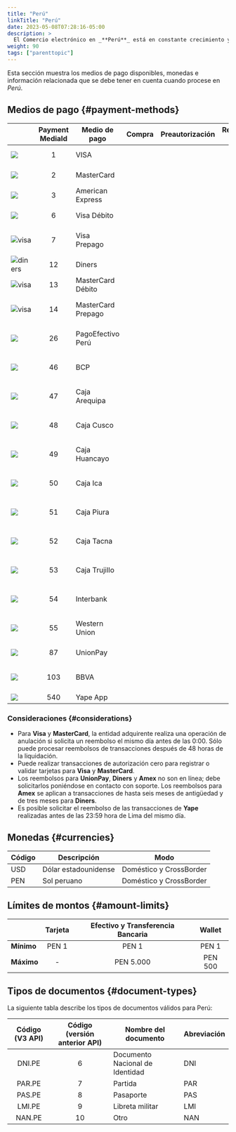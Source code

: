 ```yaml
---
title: "Perú"
linkTitle: "Perú"
date: 2023-05-08T07:28:16-05:00
description: >
  El Comercio electrónico en _**Perú**_ está en constante crecimiento y recientemente ha experimentado un boom. Según datos de la Cámara de Comercio de Lima, el comercio electrónico en Perú ha crecido un 95% en los últimos cinco años y se espera que siga aumentando en los próximos años. Además, el sector del comercio electrónico en Perú se ha visto impulsado por el aumento de la penetración de Internet y la creciente confianza de los consumidores en la seguridad de las transacciones en línea.
weight: 90
tags: ["parenttopic"]
---
```


Esta sección muestra los medios de pago disponibles, monedas e información relacionada que se debe tener en cuenta cuando procese en _Perú_.

## Medios de pago {#payment-methods}

| | Payment MediaId | Medio de pago | Compra | Preautorización | Reembolso total | Reembolso parcial | Tipo | Flujo |
|-----|:---:|---|:---:|:---:|:---:|:---:|-----|-----|
| <img src="https://s3.amazonaws.com/gateway.prod.bamboopayment.com/payment-method-logos/Visa_CreditCard.png" style="min-width: 40px;" /> | 1 | VISA | <img src="/assets/check_mark_64.png" width="15px"/> | <img src="/assets/check_mark_64.png" width="15px"/> | <img src="/assets/check_mark_64.png" width="15px"/> | <img src="/assets/check_mark_64.png" width="15px"/> | Tarjeta de crédito | API |
| <img src="https://s3.amazonaws.com/gateway.prod.bamboopayment.com/payment-method-logos/MasterCard_CreditCard.png" style="min-width: 40px;" /> | 2 | MasterCard | <img src="/assets/check_mark_64.png" width="15px"/> | <img src="/assets/check_mark_64.png" width="15px"/> | <img src="/assets/check_mark_64.png" width="15px"/> | <img src="/assets/check_mark_64.png" width="15px"/> | Tarjeta de crédito | API |
| <img src="https://s3.amazonaws.com/gateway.prod.bamboopayment.com/payment-method-logos/AmericanExpress_CreditCard.png" style="min-width: 40px;" /> | 3 | American Express | <img src="/assets/check_mark_64.png" width="15px"/> | <img src="/assets/check_mark_64.png" width="15px"/> | <img src="/assets/check_mark_64.png" width="15px"/> | <img src="/assets/check_mark_64.png" width="15px"/> | Tarjeta de crédito | API |
| <img src="https://s3.amazonaws.com/gateway.prod.bamboopayment.com/payment-method-logos/Visa_CreditCard.png" style="min-width: 40px;" /> | 6 | Visa Débito | <img src="/assets/check_mark_64.png" width="15px"/> | <img src="/assets/check_mark_64.png" width="15px"/> | <img src="/assets/check_mark_64.png" width="15px"/> | <img src="/assets/check_mark_64.png" width="15px"/> | Tarjeta débito | API |
| <img src="https://s3.amazonaws.com/gateway.prod.bamboopayment.com/payment-method-logos/Visa_CreditCard.png" alt="visa" style="min-width: 40px;" /> | 7 | Visa Prepago | <img src="/assets/check_mark_64.png" width="15px"/> | <img src="/assets/check_mark_64.png" width="15px"/> | <img src="/assets/check_mark_64.png" width="15px"/> | <img src="/assets/check_mark_64.png" width="15px"/> | Tarjeta de crédito prepago | API |
| <img src="https://s3.amazonaws.com/gateway.prod.bamboopayment.com/payment-method-logos/Diners_CreditCard.png" alt="diners" style="min-width: 40px;" /> | 12 | Diners | <img src="/assets/check_mark_64.png" width="15px"/> | <img src="/assets/check_mark_64.png" width="15px"/> | <img src="/assets/check_mark_64.png" width="15px"/> | <img src="/assets/check_mark_64.png" width="15px"/> | Tarjeta de crédito | API |
| <img src="https://s3.amazonaws.com/gateway.prod.bamboopayment.com/payment-method-logos/MasterCard_CreditCard.png" alt="visa" style="min-width: 40px;" /> | 13 | MasterCard Débito | <img src="/assets/check_mark_64.png" width="15px"/> | <img src="/assets/check_mark_64.png" width="15px"/> | <img src="/assets/check_mark_64.png" width="15px"/> | <img src="/assets/check_mark_64.png" width="15px"/> | Tarjeta débito | API |
| <img src="https://s3.amazonaws.com/gateway.prod.bamboopayment.com/payment-method-logos/MasterCard_CreditCard.png" alt="visa" style="min-width: 40px;" /> | 14 | MasterCard Prepago | <img src="/assets/check_mark_64.png" width="15px"/> | <img src="/assets/check_mark_64.png" width="15px"/> | <img src="/assets/check_mark_64.png" width="15px"/> | <img src="/assets/check_mark_64.png" width="15px"/> | Tarjeta de crédito prepago | API |
| <img src="https://s3.amazonaws.com/gateway.prod.bamboopayment.com/payment-method-logos/PagoEfectivo_PhysicalNetwork.png" style="min-width: 40px;" /> | 26 | PagoEfectivo Perú  | <img src="/assets/check_mark_64.png" width="15px"/> | <img src="/assets/x_mark_64.png" width="15px"/> | <img src="/assets/x_mark_64.png" width="15px"/> | <img src="/assets/x_mark_64.png" width="15px"/> | Efectivo y Transferencia Bancaria | API |
| <img src="/assets/LogosCashPeru/bcp.png" style="min-width: 40px;" /> | 46 | BCP | <img src="/assets/check_mark_64.png" width="15px"/> | <img src="/assets/x_mark_64.png" width="15px"/> | <img src="/assets/x_mark_64.png" width="15px"/> | <img src="/assets/x_mark_64.png" width="15px"/> | Efectivo y Transferencia Bancaria | API |
| <img src="/assets/LogosCashPeru/arequipa.png" style="min-width: 40px;" /> | 47 | Caja Arequipa  | <img src="/assets/check_mark_64.png" width="15px"/> | <img src="/assets/x_mark_64.png" width="15px"/> | <img src="/assets/x_mark_64.png" width="15px"/> | <img src="/assets/x_mark_64.png" width="15px"/> | Efectivo y Transferencia Bancaria | API |
| <img src="/assets/LogosCashPeru/cusco.png" style="min-width: 40px;" /> | 48 | Caja Cusco  | <img src="/assets/check_mark_64.png" width="15px"/> | <img src="/assets/x_mark_64.png" width="15px"/> | <img src="/assets/x_mark_64.png" width="15px"/> | <img src="/assets/x_mark_64.png" width="15px"/> | Efectivo y Transferencia Bancaria | API |
| <img src="/assets/LogosCashPeru/huancayo.png" style="min-width: 40px;" /> | 49 | Caja Huancayo  | <img src="/assets/check_mark_64.png" width="15px"/> | <img src="/assets/x_mark_64.png" width="15px"/> | <img src="/assets/x_mark_64.png" width="15px"/> | <img src="/assets/x_mark_64.png" width="15px"/> | Efectivo y Transferencia Bancaria | API |
| <img src="/assets/LogosCashPeru/ica.png" style="min-width: 40px;" /> | 50 | Caja Ica  | <img src="/assets/check_mark_64.png" width="15px"/> | <img src="/assets/x_mark_64.png" width="15px"/> | <img src="/assets/x_mark_64.png" width="15px"/> | <img src="/assets/x_mark_64.png" width="15px"/> | Efectivo y Transferencia Bancaria | API |
| <img src="/assets/LogosCashPeru/piura.png" style="min-width: 40px;" /> | 51 | Caja Piura  | <img src="/assets/check_mark_64.png" width="15px"/> | <img src="/assets/x_mark_64.png" width="15px"/> | <img src="/assets/x_mark_64.png" width="15px"/> | <img src="/assets/x_mark_64.png" width="15px"/> | Efectivo y Transferencia Bancaria | API |
| <img src="/assets/LogosCashPeru/tacna.png" style="min-width: 40px;" /> | 52 | Caja Tacna  | <img src="/assets/check_mark_64.png" width="15px"/> | <img src="/assets/x_mark_64.png" width="15px"/> | <img src="/assets/x_mark_64.png" width="15px"/> | <img src="/assets/x_mark_64.png" width="15px"/> | Efectivo y Transferencia Bancaria | API |
| <img src="/assets/LogosCashPeru/trujillo.png" style="min-width: 40px;" /> | 53 | Caja Trujillo  | <img src="/assets/check_mark_64.png" width="15px"/> | <img src="/assets/x_mark_64.png" width="15px"/> | <img src="/assets/x_mark_64.png" width="15px"/> | <img src="/assets/x_mark_64.png" width="15px"/> | Efectivo y Transferencia Bancaria | API |
| <img src="/assets/LogosCashPeru/interbank.png" style="min-width: 40px;" /> | 54 | Interbank  | <img src="/assets/check_mark_64.png" width="15px"/> | <img src="/assets/x_mark_64.png" width="15px"/> | <img src="/assets/x_mark_64.png" width="15px"/> | <img src="/assets/x_mark_64.png" width="15px"/> | Efectivo y Transferencia Bancaria | API |
| <img src="/assets/LogosCashPeru/westernunion.png" style="min-width: 40px;" /> | 55 | Western Union  | <img src="/assets/check_mark_64.png" width="15px"/> | <img src="/assets/x_mark_64.png" width="15px"/> | <img src="/assets/x_mark_64.png" width="15px"/> | <img src="/assets/x_mark_64.png" width="15px"/> | Efectivo y Transferencia Bancaria | API |
| <img src="/assets/unionpay.png" style="min-width: 40px;" /> | 87 | UnionPay | <img src="/assets/check_mark_64.png" width="15px"/> | <img src="/assets/check_mark_64.png" width="15px"/> | <img src="/assets/check_mark_64.png" width="15px"/> | <img src="/assets/check_mark_64.png" width="15px"/> | Tarjeta de crédito | API |
| <img src="/assets/LogosCashPeru/bbva.png" style="min-width: 40px;" /> | 103 | BBVA  | <img src="/assets/check_mark_64.png" width="15px"/> | <img src="/assets/x_mark_64.png" width="15px"/> | <img src="/assets/x_mark_64.png" width="15px"/> | <img src="/assets/x_mark_64.png" width="15px"/> | Efectivo y Transferencia Bancaria | API |
| <img src="/assets/Yape.png" style="min-width: 40px;" /> | 540 | Yape App | <img src="/assets/check_mark_64.png" width="15px"/> | <img src="/assets/x_mark_64.png" width="15px"/> | <img src="/assets/check_mark_64.png" width="15px"/> | <img src="/assets/x_mark_64.png" width="15px"/> | Wallet | API |

### Consideraciones {#considerations}
* Para **Visa** y **MasterCard**, la entidad adquirente realiza una operación de anulación si solicita un reembolso el mismo día antes de las 0:00. Sólo puede procesar reembolsos de transacciones después de 48 horas de la liquidación.
* Puede realizar transacciones de autorización cero para registrar o validar tarjetas para **Visa** y **MasterCard**.
* Los reembolsos para **UnionPay**, **Diners** y **Amex** no son en línea; debe solicitarlos poniéndose en contacto con soporte. Los reembolsos para **Amex** se aplican a transacciones de hasta seis meses de antigüedad y de tres meses para **Diners**.
* Es posible solicitar el reembolso de las transacciones de **Yape** realizadas antes de las 23:59 hora de Lima del mismo día.

## Monedas {#currencies}

| Código | Descripción          | Modo                     |
|--------|----------------------|--------------------------|
| USD    | Dólar estadounidense | Doméstico y CrossBorder |
| PEN    | Sol peruano          | Doméstico y CrossBorder |

## Límites de montos {#amount-limits}

<div id="shortTable"></div>

|  | Tarjeta | Efectivo y Transferencia Bancaria | Wallet |
|---|:---:|:---:|:---:|
| **Mínimo** | PEN 1 | PEN 1 | PEN 1 |
| **Máximo** | - | PEN 5.000 | PEN 500 |

## Tipos de documentos {#document-types}
La siguiente tabla describe los tipos de documentos válidos para Perú:

| Código (V3 API) | Código (versión anterior API) | Nombre del documento            | Abreviación |
|:-------------:|:-------------------:|---------------------------------|-------------|
| DNI.PE        | 6                   | Documento Nacional de Identidad | DNI         |
| PAR.PE       | 7                    | Partida                         | PAR         |
| PAS.PE       | 8                    | Pasaporte                       | PAS         |
| LMI.PE       | 9                    | Libreta militar                 | LMI         |
| NAN.PE       | 10                   | Otro                            | NAN         |
